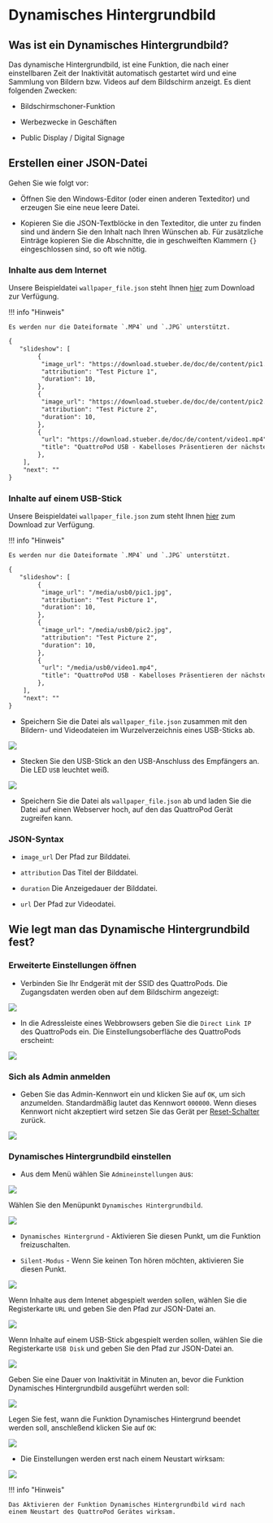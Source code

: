# Dynamisches Hintergrundbild

## Was ist ein Dynamisches Hintergrundbild?

Das dynamische Hintergrundbild, ist eine Funktion, die nach einer einstellbaren Zeit der Inaktivität automatisch gestartet wird und eine Sammlung von Bildern bzw. Videos auf dem Bildschirm anzeigt. Es dient folgenden Zwecken:

* Bildschirmschoner-Funktion

* Werbezwecke in Geschäften

* Public Display / Digital Signage

## Erstellen einer JSON-Datei

Gehen Sie wie folgt vor:

* Öffnen Sie den Windows-Editor (oder einen anderen Texteditor) und erzeugen Sie eine neue leere Datei.

* Kopieren Sie die JSON-Textblöcke in den Texteditor, die unter zu finden sind und ändern Sie den Inhalt nach Ihren Wünschen ab. Für zusätzliche Einträge kopieren Sie die Abschnitte, die in geschweiften Klammern `{}` eingeschlossen sind, so oft wie nötig.


### Inhalte aus dem Internet

Unsere Beispieldatei `wallpaper_file.json` steht Ihnen [hier](https://download.stueber.de/doc/de/content/wallpaper_file.json) zum Download zur Verfügung.

!!! info "Hinweis"

    Es werden nur die Dateiformate `.MP4` und `.JPG` unterstützt.
	

```` xml
{
   "slideshow": [
		{
         "image_url": "https://download.stueber.de/doc/de/content/pic1.jpg",
         "attribution": "Test Picture 1",
         "duration": 10,
		},
		{
         "image_url": "https://download.stueber.de/doc/de/content/pic2.jpg",
         "attribution": "Test Picture 2",
         "duration": 10,
		},
		{
         "url": "https://download.stueber.de/doc/de/content/video1.mp4",
         "title": "QuattroPod USB - Kabelloses Präsentieren der nächsten Generation",
		},  	  	       
	],
	"next": ""
}
````

### Inhalte auf einem USB-Stick

Unsere Beispieldatei `wallpaper_file.json` zum steht Ihnen [hier](https://download.stueber.de/doc/de/content/usb/wallpaper_file.json) zum Download zur Verfügung. 

!!! info "Hinweis"

    Es werden nur die Dateiformate `.MP4` und `.JPG` unterstützt.
	
```` xml
{
   "slideshow": [
		{
         "image_url": "/media/usb0/pic1.jpg",
         "attribution": "Test Picture 1",
         "duration": 10,
		},
		{
         "image_url": "/media/usb0/pic2.jpg",
         "attribution": "Test Picture 2",
         "duration": 10,
		},
		{
         "url": "/media/usb0/video1.mp4",
         "title": "QuattroPod USB - Kabelloses Präsentieren der nächsten Generation",
		},  	  	       
	],
	"next": ""
}
````

* Speichern Sie die Datei als `wallpaper_file.json` zusammen mit den Bildern- und Videodateien im Wurzelverzeichnis eines USB-Sticks ab.

![](/assets/img/Dynamic.Wallpaper.savefiles.usb.png)

* Stecken Sie den USB-Stick an den USB-Anschluss des Empfängers an. Die LED `USB` leuchtet weiß.

![](/assets/img/QP-M1.connect.USBStick.png)

* Speichern Sie die Datei als `wallpaper_file.json` ab und laden Sie die Datei auf einen Webserver hoch, auf den das QuattroPod Gerät zugreifen kann.
	
### JSON-Syntax

* `image_url` Der Pfad zur Bilddatei.

* `attribution` Das Titel der Bilddatei.

* `duration` Die Anzeigedauer der Bilddatei.

* `url` Der Pfad zur Videodatei.

## Wie legt man das Dynamische Hintergrundbild fest?

### Erweiterte Einstellungen öffnen

* Verbinden Sie Ihr Endgerät mit der SSID des QuattroPods. Die Zugangsdaten werden oben auf dem Bildschirm angezeigt:

![](/assets/img/quattropod.ssid.connect.png)

* In die Adressleiste eines Webbrowsers geben Sie die `Direct Link IP` des QuattroPods ein. Die Einstellungsoberfläche des QuattroPods erscheint:

![](/assets/img/quattropod_directIP.connect.png)

### Sich als Admin anmelden

* Geben Sie das Admin-Kennwort ein und klicken Sie auf `OK`, um sich anzumelden. Standardmäßig lautet das Kennwort `000000`. Wenn dieses Kennwort nicht akzeptiert wird setzen Sie das Gerät per [Reset-Schalter](reset.md#hardreset) zurück.

![](/assets/img/QuattroPod-Login.png)

### Dynamisches Hintergrundbild einstellen

* Aus dem Menü wählen Sie `Admineinstellungen` aus:

![](/assets/img/quattropod.select.admin.png)

Wählen Sie den Menüpunkt `Dynamisches Hintergrundbild`.

![](/assets/img/dyn.hintergrund.ein.png)

* `Dynamisches Hintergrund` - Aktivieren Sie diesen Punkt, um die Funktion freizuschalten.

* `Silent-Modus` - Wenn Sie keinen Ton hören möchten, aktivieren Sie diesen Punkt.

![](/assets/img/Dynamic.Wallpaper.activate.png)

Wenn Inhalte aus dem Intenet abgespielt werden sollen, wählen Sie die Registerkarte `URL` und geben Sie den Pfad zur JSON-Datei an. 

![](/assets/img/Dynamic.Wallpaper.URL.png)

Wenn Inhalte auf einem USB-Stick abgespielt werden sollen, wählen Sie die Registerkarte `USB Disk` und geben Sie den Pfad zur JSON-Datei an. 

![](/assets/img/Dynamic.Wallpaper.USB.png)

Geben Sie eine Dauer von Inaktivität in Minuten an, bevor die Funktion Dynamisches Hintergrundbild ausgeführt werden soll:

![](/assets/img/Dynamic.Wallpaper.minutes.png)

Legen Sie fest, wann die Funktion Dynamisches Hintergrund beendet werden soll, anschleßend klicken Sie auf `OK`:

![](/assets/img/Dynamic.Wallpaper.end.png)

* Die Einstellungen werden erst nach einem Neustart wirksam:

![](/assets/img/restart.png)

!!! info "Hinweis"

    Das Aktivieren der Funktion Dynamisches Hintergrundbild wird nach einem Neustart des QuattroPod Gerätes wirksam.